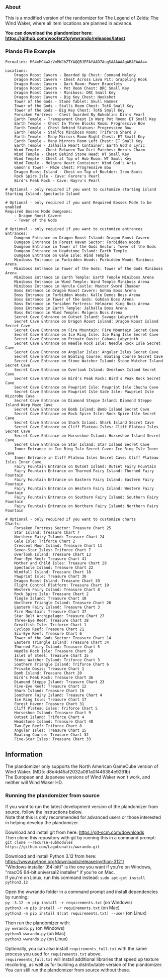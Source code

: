 ### About

This is a modified version of the randomizer for The Legend of Zelda: The Wind Waker, where all item locations are planned in advance.

**You can download the plandomizer here: https://github.com/wooferzfg/wwrando/releases/latest**

### Plando File Example
```
Permalink: MS4xMC4wXzVmMWJhZTYAQQBJEFAYAAD7AugSAAAAAAgABAEAAA==

Locations:
    Dragon Roost Cavern - Boarded Up Chest: Command Melody
    Dragon Roost Cavern - Chest Across Lava Pit: Grappling Hook
    Dragon Roost Cavern - Dark Room: Power Bracelets
    Dragon Roost Cavern - Pot Room Chest: DRC Small Key
    Dragon Roost Cavern - Miniboss: DRC Small Key
    Dragon Roost Cavern - Big Key Chest: Hookshot
    Tower of the Gods - Stone Tablet: Skull Hammer
    Tower of the Gods - Skulls Room Chest: TotG Small Key
    Tower of the Gods - Big Key Chest: TotG Small Key
    Forsaken Fortress - Chest Guarded By Bokoblin: Din's Pearl
    Earth Temple - Transparent Chest In Warp Pot Room: ET Small Key
    Earth Temple - Chest In Three Blocks Room: Progressive Bow
    Earth Temple - Chest Behind Statues: Progressive Bow
    Earth Temple - Stalfos Miniboss Room: Triforce Shard 8
    Earth Temple - Many Mirrors Room Right Chest: ET Small Key
    Earth Temple - Many Mirrors Room Left Chest: ET Small Key
    Earth Temple - Jalhalla Heart Container: Earth God's Lyric
    Wind Temple - Chest Between Two Dirt Patches: Hero's Charm
    Wind Temple - Chest Behind Stone Head: WT Small Key
    Wind Temple - Chest at Top of Hub Room: WT Small Key
    Wind Temple - Molgera Heart Container: Wind God's Aria
    Ganon's Tower - Maze Chest: Progressive Bow
    Dragon Roost Island - Chest on Top of Boulder: Iron Boots
    Rock Spire Isle - Cave: Farore's Pearl
    Bird's Peak Rock - Cave: Nayru's Pearl

# Optional - only required if you want to customize starting island
Starting Island: Spectacle Island

# Optional - only required if you want Required Bosses Mode to be enabled
Required Bosses Mode Dungeons:
    - Dragon Roost Cavern
    - Tower of the Gods

# Optional - only required if you want to customize entrances
Entrances:
    Dungeon Entrance on Dragon Roost Island: Dragon Roost Cavern
    Dungeon Entrance in Forest Haven Sector: Forbidden Woods
    Dungeon Entrance in Tower of the Gods Sector: Tower of the Gods
    Dungeon Entrance on Headstone Island: Earth Temple
    Dungeon Entrance on Gale Isle: Wind Temple
    Miniboss Entrance in Forbidden Woods: Forbidden Woods Miniboss Arena
    Miniboss Entrance in Tower of the Gods: Tower of the Gods Miniboss Arena
    Miniboss Entrance in Earth Temple: Earth Temple Miniboss Arena
    Miniboss Entrance in Wind Temple: Wind Temple Miniboss Arena
    Miniboss Entrance in Hyrule Castle: Master Sword Chamber
    Boss Entrance in Dragon Roost Cavern: Gohma Boss Arena
    Boss Entrance in Forbidden Woods: Kalle Demos Boss Arena
    Boss Entrance in Tower of the Gods: Gohdan Boss Arena
    Boss Entrance in Forsaken Fortress: Helmaroc King Boss Arena
    Boss Entrance in Earth Temple: Jalhalla Boss Arena
    Boss Entrance in Wind Temple: Molgera Boss Arena
    Secret Cave Entrance on Outset Island: Savage Labyrinth
    Secret Cave Entrance on Dragon Roost Island: Dragon Roost Island Secret Cave
    Secret Cave Entrance on Fire Mountain: Fire Mountain Secret Cave
    Secret Cave Entrance on Ice Ring Isle: Ice Ring Isle Secret Cave
    Secret Cave Entrance on Private Oasis: Cabana Labyrinth
    Secret Cave Entrance on Needle Rock Isle: Needle Rock Isle Secret Cave
    Secret Cave Entrance on Angular Isles: Angular Isles Secret Cave
    Secret Cave Entrance on Boating Course: Boating Course Secret Cave
    Secret Cave Entrance on Stone Watcher Island: Stone Watcher Island Secret Cave
    Secret Cave Entrance on Overlook Island: Overlook Island Secret Cave
    Secret Cave Entrance on Bird's Peak Rock: Bird's Peak Rock Secret Cave
    Secret Cave Entrance on Pawprint Isle: Pawprint Isle Chuchu Cave
    Secret Cave Entrance on Pawprint Isle Side Isle: Pawprint Isle Wizzrobe Cave
    Secret Cave Entrance on Diamond Steppe Island: Diamond Steppe Island Warp Maze Cave
    Secret Cave Entrance on Bomb Island: Bomb Island Secret Cave
    Secret Cave Entrance on Rock Spire Isle: Rock Spire Isle Secret Cave
    Secret Cave Entrance on Shark Island: Shark Island Secret Cave
    Secret Cave Entrance on Cliff Plateau Isles: Cliff Plateau Isles Secret Cave
    Secret Cave Entrance on Horseshoe Island: Horseshoe Island Secret Cave
    Secret Cave Entrance on Star Island: Star Island Secret Cave
    Inner Entrance in Ice Ring Isle Secret Cave: Ice Ring Isle Inner Cave
    Inner Entrance in Cliff Plateau Isles Secret Cave: Cliff Plateau Isles Inner Cave
    Fairy Fountain Entrance on Outset Island: Outset Fairy Fountain
    Fairy Fountain Entrance on Thorned Fairy Island: Thorned Fairy Fountain
    Fairy Fountain Entrance on Eastern Fairy Island: Eastern Fairy Fountain
    Fairy Fountain Entrance on Western Fairy Island: Western Fairy Fountain
    Fairy Fountain Entrance on Southern Fairy Island: Southern Fairy Fountain
    Fairy Fountain Entrance on Northern Fairy Island: Northern Fairy Fountain

# Optional - only required if you want to customize charts
Charts:
    Forsaken Fortress Sector: Treasure Chart 25
    Star Island: Treasure Chart 7
    Northern Fairy Island: Treasure Chart 24
    Gale Isle: Triforce Chart 2
    Crescent Moon Island: Treasure Chart 11
    Seven-Star Isles: Triforce Chart 7
    Overlook Island: Treasure Chart 13
    Four-Eye Reef: Treasure Chart 41
    Mother and Child Isles: Treasure Chart 29
    Spectacle Island: Treasure Chart 22
    Windfall Island: Treasure Chart 18
    Pawprint Isle: Treasure Chart 30
    Dragon Roost Island: Treasure Chart 39
    Flight Control Platform: Treasure Chart 19
    Western Fairy Island: Treasure Chart 8
    Rock Spire Isle: Treasure Chart 2
    Tingle Island: Treasure Chart 10
    Northern Triangle Island: Treasure Chart 26
    Eastern Fairy Island: Treasure Chart 3
    Fire Mountain: Treasure Chart 37
    Star Belt Archipelago: Treasure Chart 27
    Three-Eye Reef: Treasure Chart 38
    Greatfish Isle: Triforce Chart 1
    Cyclops Reef: Treasure Chart 21
    Six-Eye Reef: Treasure Chart 6
    Tower of the Gods Sector: Treasure Chart 14
    Eastern Triangle Island: Treasure Chart 34
    Thorned Fairy Island: Treasure Chart 5
    Needle Rock Isle: Treasure Chart 28
    Islet of Steel: Treasure Chart 35
    Stone Watcher Island: Triforce Chart 3
    Southern Triangle Island: Triforce Chart 6
    Private Oasis: Treasure Chart 1
    Bomb Island: Treasure Chart 20
    Bird's Peak Rock: Treasure Chart 36
    Diamond Steppe Island: Treasure Chart 23
    Five-Eye Reef: Treasure Chart 12
    Shark Island: Treasure Chart 16
    Southern Fairy Island: Treasure Chart 4
    Ice Ring Isle: Treasure Chart 17
    Forest Haven: Treasure Chart 31
    Cliff Plateau Isles: Triforce Chart 5
    Horseshoe Island: Treasure Chart 9
    Outset Island: Triforce Chart 4
    Headstone Island: Treasure Chart 40
    Two-Eye Reef: Triforce Chart 8
    Angular Isles: Treasure Chart 15
    Boating Course: Treasure Chart 32
    Five-Star Isles: Treasure Chart 33
```

## Information

The plandomizer only supports the North American GameCube version of Wind Waker. (MD5: d8e4d45af2032a081a0f446384e9261b)  
The European and Japanese versions of Wind Waker won't work, and neither will Wind Waker HD.

### Running the plandomizer from source

If you want to run the latest development version of the plandomizer from source, follow the instructions below.  
Note that this is only recommended for advanced users or those interested in helping develop the plandomizer.  

Download and install git from here: https://git-scm.com/downloads  
Then clone this repository with git by running this in a command prompt:  
`git clone --recurse-submodules https://github.com/LagoLunatic/wwrando.git`  

Download and install Python 3.12 from here: https://www.python.org/downloads/release/python-3121/  
"Windows installer (64-bit)" is the one you want if you're on Windows, "macOS 64-bit universal2 installer" if you're on Mac.  
If you're on Linux, run this command instead: `sudo apt-get install python3.12`  

Open the wwrando folder in a command prompt and install dependencies by running:  
`py -3.12 -m pip install -r requirements.txt` (on Windows)  
`python3 -m pip install -r requirements.txt` (on Mac)  
`python3 -m pip install $(cat requirements.txt) --user` (on Linux)  

Then run the plandomizer with:    
`py wwrando.py` (on Windows)  
`python3 wwrando.py` (on Mac)  
`python3 wwrando.py` (on Linux)  

Optionally, you can also install `requirements_full.txt` with the same process you used for `requirements.txt` above.  
`requirements_full.txt` will install additional libraries that speed up texture recoloring, as well as for building a distributable version of the plandomizer. You can still run the plandomizer from source without these.  